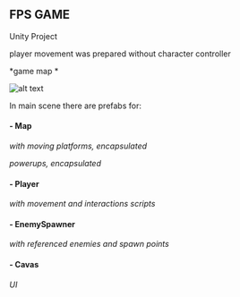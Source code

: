 ## FPS GAME
Unity Project

player movement was prepared without character controller

*game map *

![alt text](https://github.com/PiotrCynowski/FPS_Game/blob/master/pics/map.png?raw=true)

In main scene there are prefabs for:
#### - Map
*with moving platforms, encapsulated*

*powerups, encapsulated*

#### - Player
*with movement and interactions scripts*

#### - EnemySpawner
*with referenced enemies and spawn points*

#### - Cavas
*UI*
